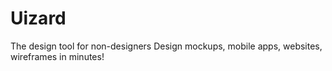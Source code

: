 # Uizard
The design tool for non-designers Design mockups, mobile apps, websites, wireframes in minutes!
